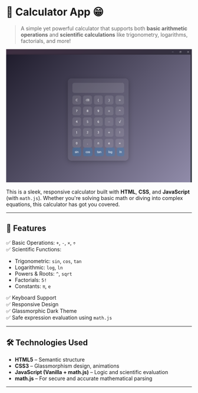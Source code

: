 # 🔢 Calculator App 😁

> A simple yet powerful calculator that supports both **basic arithmetic operations** and **scientific calculations** like trigonometry, logarithms, factorials, and more!

![Calculator Screenshot](screenshot.png)

This is a sleek, responsive calculator built with **HTML**, **CSS**, and **JavaScript** (with `math.js`). Whether you're solving basic math or diving into complex equations, this calculator has got you covered.

---

## 🧰 Features

✅ Basic Operations: `+`, `-`, `×`, `÷`  
✅ Scientific Functions:  
- Trigonometric: `sin`, `cos`, `tan`  
- Logarithmic: `log`, `ln`  
- Powers & Roots: `^`, `sqrt`  
- Factorials: `5!`  
- Constants: `π`, `e`  

✅ Keyboard Support  
✅ Responsive Design  
✅ Glassmorphic Dark Theme  
✅ Safe expression evaluation using `math.js`

---

## 🛠️ Technologies Used

- **HTML5** – Semantic structure
- **CSS3** – Glassmorphism design, animations
- **JavaScript (Vanilla + math.js)** – Logic and scientific evaluation
- **math.js** – For secure and accurate mathematical parsing

---

